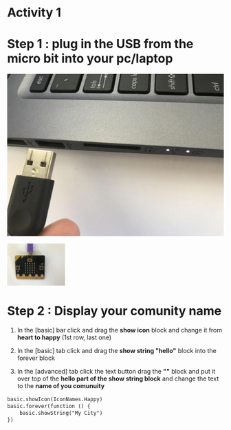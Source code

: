 # Activity 1

# Step 1 : plug in the USB from the micro bit into your pc/laptop
<!-- https://github.com/Brilliant-Labs/bboard-tuts-cybersecurity-3/blob/master/cybersec/activity-1/connect-microbit.gif?raw=true -->
![Click](https://github.com/Brilliant-Labs/bboard-tutorials-cybersecurity-v3/blob/main/Activity_1/connect-microbit.gif?raw=true "Click")

<!-- https://raw.githubusercontent.com/Brilliant-Labs/bboard-tutorials-cybersecurity-v3/main/Activity_1/micro.png -->
![Image](https://raw.githubusercontent.com/Brilliant-Labs/bboard-tutorials-cybersecurity-v3/main/Activity_1/micro.png)

# Step 2 : Display your comunity name

1. In the [basic] bar click and drag the **show icon** block and change it from **heart to happy** (1st row, last one)

2. In the [basic] tab click and drag the **show string "hello"** block into the forever block

3. In the [advanced] tab click the text button drag the **""** block and put it over top of the **hello part of the show string block** and change the text to the **name of you comunuity**

```
basic.showIcon(IconNames.Happy)
basic.forever(function () {
    basic.showString("My City")
})
```
